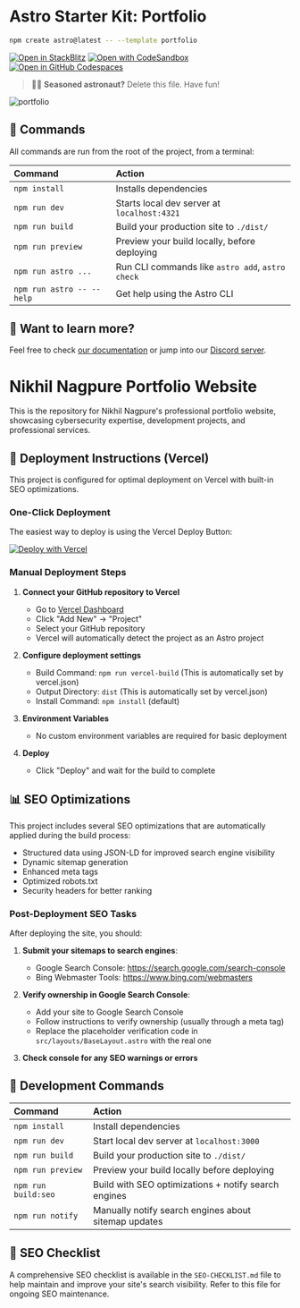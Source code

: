 # Astro Starter Kit: Portfolio

```sh
npm create astro@latest -- --template portfolio
```

[![Open in StackBlitz](https://developer.stackblitz.com/img/open_in_stackblitz.svg)](https://stackblitz.com/github/withastro/astro/tree/latest/examples/portfolio)
[![Open with CodeSandbox](https://assets.codesandbox.io/github/button-edit-lime.svg)](https://codesandbox.io/p/sandbox/github/withastro/astro/tree/latest/examples/portfolio)
[![Open in GitHub Codespaces](https://github.com/codespaces/badge.svg)](https://codespaces.new/withastro/astro?devcontainer_path=.devcontainer/portfolio/devcontainer.json)

> 🧑‍🚀 **Seasoned astronaut?** Delete this file. Have fun!

![portfolio](https://user-images.githubusercontent.com/357379/210779178-a98f0fb7-6b1a-4068-894c-8e1403e26654.jpg)

## 🧞 Commands

All commands are run from the root of the project, from a terminal:

| Command                   | Action                                           |
| :------------------------ | :----------------------------------------------- |
| `npm install`             | Installs dependencies                            |
| `npm run dev`             | Starts local dev server at `localhost:4321`      |
| `npm run build`           | Build your production site to `./dist/`          |
| `npm run preview`         | Preview your build locally, before deploying     |
| `npm run astro ...`       | Run CLI commands like `astro add`, `astro check` |
| `npm run astro -- --help` | Get help using the Astro CLI                     |

## 👀 Want to learn more?

Feel free to check [our documentation](https://docs.astro.build) or jump into our [Discord server](https://astro.build/chat).

# Nikhil Nagpure Portfolio Website

This is the repository for Nikhil Nagpure's professional portfolio website, showcasing cybersecurity expertise, development projects, and professional services.

## 🚀 Deployment Instructions (Vercel)

This project is configured for optimal deployment on Vercel with built-in SEO optimizations.

### One-Click Deployment

The easiest way to deploy is using the Vercel Deploy Button:

[![Deploy with Vercel](https://vercel.com/button)](https://vercel.com/new/clone?repository-url=https%3A%2F%2Fgithub.com%2F5h4d0wn1k%2Fportfolioweb)

### Manual Deployment Steps

1. **Connect your GitHub repository to Vercel**
   - Go to [Vercel Dashboard](https://vercel.com/dashboard)
   - Click "Add New" → "Project"
   - Select your GitHub repository
   - Vercel will automatically detect the project as an Astro project

2. **Configure deployment settings**
   - Build Command: `npm run vercel-build` (This is automatically set by vercel.json)
   - Output Directory: `dist` (This is automatically set by vercel.json)
   - Install Command: `npm install` (default)

3. **Environment Variables**
   - No custom environment variables are required for basic deployment

4. **Deploy**
   - Click "Deploy" and wait for the build to complete

## 📊 SEO Optimizations

This project includes several SEO optimizations that are automatically applied during the build process:

- Structured data using JSON-LD for improved search engine visibility
- Dynamic sitemap generation
- Enhanced meta tags
- Optimized robots.txt
- Security headers for better ranking

### Post-Deployment SEO Tasks

After deploying the site, you should:

1. **Submit your sitemaps to search engines**:
   - Google Search Console: https://search.google.com/search-console
   - Bing Webmaster Tools: https://www.bing.com/webmasters

2. **Verify ownership in Google Search Console**:
   - Add your site to Google Search Console
   - Follow instructions to verify ownership (usually through a meta tag)
   - Replace the placeholder verification code in `src/layouts/BaseLayout.astro` with the real one

3. **Check console for any SEO warnings or errors**

## 🧰 Development Commands

| Command                | Action                                                  |
| :--------------------- | :------------------------------------------------------ |
| `npm install`          | Install dependencies                                    |
| `npm run dev`          | Start local dev server at `localhost:3000`              |
| `npm run build`        | Build your production site to `./dist/`                 |
| `npm run preview`      | Preview your build locally before deploying             |
| `npm run build:seo`    | Build with SEO optimizations + notify search engines    |
| `npm run notify`       | Manually notify search engines about sitemap updates    |

## 📝 SEO Checklist

A comprehensive SEO checklist is available in the `SEO-CHECKLIST.md` file to help maintain and improve your site's search visibility. Refer to this file for ongoing SEO maintenance.
